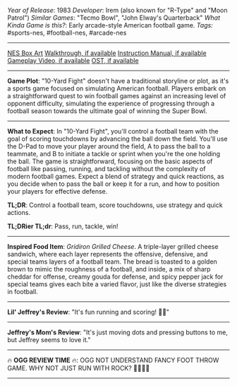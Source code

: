 *Year of Release*: 1983
*Developer*: Irem (also known for "R-Type" and "Moon Patrol")
*Similar Games*: "Tecmo Bowl", "John Elway's Quarterback"
*What Kinda Game is this?*: Early arcade-style American football game.
*Tags:* #sports-nes, #football-nes, #arcade-nes

---
[NES Box Art](https://www.google.com/search?tbm=isch&q=NES+Box+Art+10-Yard+Fight) 
[Walkthrough, if available](https://www.google.com/search?q=Walkthrough+NES+10-Yard+Fight)
[Instruction Manual, if available](https://www.google.com/search?q=NES+Instruction+Manual+10-Yard+Fight)
[Gameplay Video, if available](https://www.youtube.com/results?search_query=gameplay+NES+10-Yard+Fight) 
[OST, if available](https://www.youtube.com/results?search_query=gameplay+NES+10-Yard+Fight+OST)

- - -
**Game Plot**: "10-Yard Fight" doesn't have a traditional storyline or plot, as it's a sports game focused on simulating American football. Players embark on a straightforward quest to win football games against an increasing level of opponent difficulty, simulating the experience of progressing through a football season towards the ultimate goal of winning the Super Bowl.

- - -
**What to Expect**: In "10-Yard Fight", you'll control a football team with the goal of scoring touchdowns by advancing the ball down the field. You'll use the D-Pad to move your player around the field, A to pass the ball to a teammate, and B to initiate a tackle or sprint when you're the one holding the ball. The game is straightforward, focusing on the basic aspects of football like passing, running, and tackling without the complexity of modern football games. Expect a blend of strategy and quick reactions, as you decide when to pass the ball or keep it for a run, and how to position your players for effective defense.

**TL;DR**: Control a football team, score touchdowns, use strategy and quick actions.

**TL;DRier TL;dr**: Pass, run, tackle, win!

---
**Inspired Food Item**: *Gridiron Grilled Cheese*. A triple-layer grilled cheese sandwich, where each layer represents the offensive, defensive, and special teams layers of a football team. The bread is toasted to a golden brown to mimic the roughness of a football, and inside, a mix of sharp cheddar for offense, creamy gouda for defense, and spicy pepper jack for special teams gives each bite a varied flavor, just like the diverse strategies in football.

---
**Lil' Jeffrey's Review**: "It's fun running and scoring! 🏈😁"

---
**Jeffrey's Mom's Review**: "It's just moving dots and pressing buttons to me, but Jeffrey seems to love it."

---
🔥 **OGG REVIEW TIME** 🔥: OGG NOT UNDERSTAND FANCY FOOT THROW GAME. WHY NOT JUST RUN WITH ROCK? 🏈🤷‍♂️🔥

---